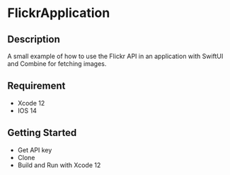 # FlickrApplication

## Description

A small example of how to use the Flickr API in an application with SwiftUI and Combine for fetching images.

## Requirement
- Xcode 12
- IOS 14

## Getting Started
- Get API key
- Clone
- Build and Run with Xcode 12
